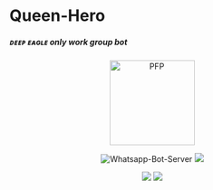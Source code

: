 <h1>Queen-Hero </h1>
<h5>ᴅᴇᴇᴘ ᴇᴀɢʟᴇ only work group bot</h5>
<div align="center">
  
  <img src="https://i.ibb.co/R3qDDpV/20230412-224901.jpg" width="150" height="150" border="0" alt="PFP">

</div>


<p align="center">
<img title="Whatsapp-Bot-Server" src="https://img.shields.io/badge/self hosting-3d1513?style=for-the-badge&logo=serverless&logoColor=FD5750"></img>
  <a href="https://railway.app/new/template"><img src="https://img.shields.io/badge/railway-3e164f?style=for-the-badge&logo=railway&logoColor=0B0D0E"></a>
</p>
<p align="center">
  <a href="https://heroku.com/deploy?template=https://github.com/Deep-Eagle/Queen-Hero/tree/main"><img src="https://img.shields.io/badge/heroku-9d7acc?style=for-the-badge&logo=heroku&logoColor=430098"></a>
  <a href="https://repl.it/github/Deep-Eagle/Queen-Hero"><img src="https://img.shields.io/badge/replit-253c99?style=for-the-badge&logo=replit&logoColor=F26207"></a>
</p>

